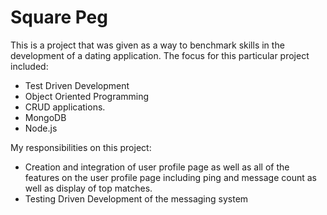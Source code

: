 Square Peg
=============

This is a project that was given as a way to benchmark skills in the development of a dating application. The focus for this particular project included:
* Test Driven Development
* Object Oriented Programming
* CRUD applications.
* MongoDB
* Node.js


My responsibilities on this project:
* Creation and integration of user profile page as well as all of the features on the user profile page including ping and message count as well as display of top matches.
* Testing Driven Development of the messaging system
